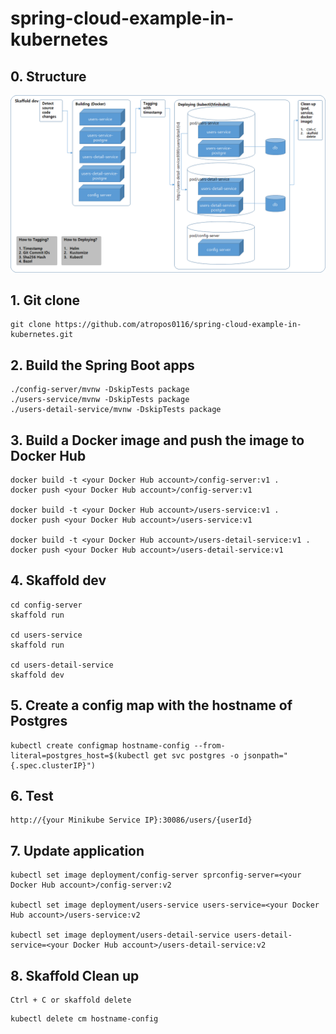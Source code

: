 # spring-cloud-example-in-kubernetes

## 0. Structure
![Structure](./image.png)


## 1. Git clone
```
git clone https://github.com/atropos0116/spring-cloud-example-in-kubernetes.git
```

## 2. Build the Spring Boot apps
```
./config-server/mvnw -DskipTests package
./users-service/mvnw -DskipTests package
./users-detail-service/mvnw -DskipTests package
```

## 3. Build a Docker image and push the image to Docker Hub
```
docker build -t <your Docker Hub account>/config-server:v1 .
docker push <your Docker Hub account>/config-server:v1

docker build -t <your Docker Hub account>/users-service:v1 .
docker push <your Docker Hub account>/users-service:v1

docker build -t <your Docker Hub account>/users-detail-service:v1 .
docker push <your Docker Hub account>/users-detail-service:v1
```

## 4. Skaffold dev
```
cd config-server
skaffold run

cd users-service
skaffold run

cd users-detail-service
skaffold dev
```

## 5. Create a config map with the hostname of Postgres
```
kubectl create configmap hostname-config --from-literal=postgres_host=$(kubectl get svc postgres -o jsonpath="{.spec.clusterIP}")
```

## 6. Test
```
http://{your Minikube Service IP}:30086/users/{userId}
```

## 7. Update application
```
kubectl set image deployment/config-server sprconfig-server=<your Docker Hub account>/config-server:v2

kubectl set image deployment/users-service users-service=<your Docker Hub account>/users-service:v2

kubectl set image deployment/users-detail-service users-detail-service=<your Docker Hub account>/users-detail-service:v2
```

## 8. Skaffold Clean up
```
Ctrl + C or skaffold delete
```

```
kubectl delete cm hostname-config
```
